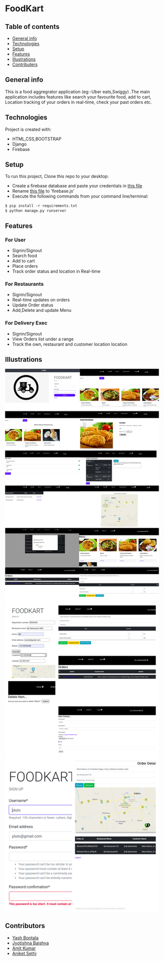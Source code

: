 # FoodKart

## Table of contents
* [General info](#general-info)
* [Technologies](#technologies)
* [Setup](#setup)
* [Features](#features)
* [Illustrations](#illustrations)
* [Contributers](#contributors)

## General info
This is a food aggregrator application (eg:-Uber eats,Swiggy) .The main application includes features like search your favourite food, add to cart, Location tracking of your orders in real-time, check your past orders etc. 

## Technologies
Project is created with:
* HTML,CSS,BOOTSTRAP
* Django
* Firebase

## Setup
To run this project, Clone this repo to your desktop:

- Create a firebase database and paste your credentials in [this file](./foodkart/static/js/firebase-example.js?raw=true)
- Rename  [this file](./foodkart/static/js/firebase-example.js?raw=true) to 'firebase.js' 
- Execute the following commands from your command line/terminal:
```
$ pip install -r requirements.txt
$ python manage.py runserver
```

## Features
### For User
- Signin/Signout
- Search food
- Add to cart
- Place orders
- Track order status and location in Real-time
### For Restaurants
- Signin/Signout
- Real-time updates on orders
- Update Order status
- Add,Delete and update Menu
### For Delivery Exec
- Signin/Signout
- View Orders list under a range
- Track the own, restaurant and customer location location

## Illustrations
![Alt text](/examples/eg1.jpg?raw=true)
![Alt text](/examples/eg2.jpg?raw=true)
![Alt text](/examples/eg3.jpg?raw=true)
![Alt text](/examples/eg4.jpg?raw=true)

## Contributors

- [Yash Bontala](https://github.com/Yashbontala)
- [Jyotishna Baishya](https://github.com/JyotishnaBaishya)
- [Amit Kumar](https://github.com/amit295-cse)
- [Aniket Sethi](https://github.com/sanikeit)
